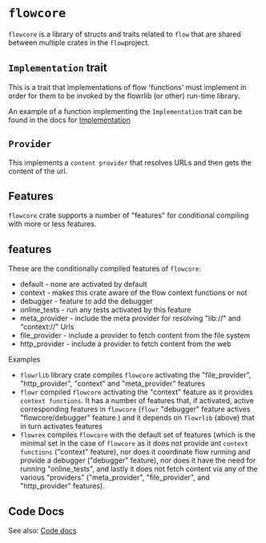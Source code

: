 # `flowcore`

`flowcore` is a library of structs and traits related to `flow` that are shared between multiple
crates in the `flow`project.

## `Implementation` trait

This is a trait that implementations of flow 'functions' must implement in order for them to be invoked
by the flowrlib (or other) run-time library.

An example of a function implementing the `Implementation` trait can be found in the
docs for [Implementation](http://andrewdavidmackenzie.github.io/flow/code/doc/flowcore/trait.Implementation.html)

## `Provider`
This implements a `content provider` that resolves URLs and then gets the content of the url.

## Features
`flowcore` crate supports a number of "features" for conditional compiling with more or less features.

## features
These are the conditionally compiled features of `flowcore`:
- default - none are activated by default
- context - makes this crate aware of the flow context functions or not
- debugger - feature to add the debugger
- online_tests - run any tests activated by this feature
- meta_provider - include the meta provider for resolving "lib://" and "context://" Urls
- file_provider - include a provider to fetch content from the file system
- http_provider - include a provider to fetch content from the web

Examples
- `flowrlib` library crate compiles `flowcore` activating the "file_provider", "http_provider",
  "context" and "meta_provider" features
- `flowr` compiled `flowcore` activating the "context" feature as it provides `context functions`. It has a 
number of features that, if activated, active corresponding features in `flowcore` (`flowr` "debugger"
feature actives "flowcore/debugger" feature.) and it depends on `flowrlib` (above) that in turn activates
features
- `flowrex` compiles `flowcore` with the default set of features (which is the minimal set in the case
of `flowcore` as it does not provide ant `context functions` ("context" feature), nor does it coordinate flow
running and provide a debugger ("debugger" feature), nor does it have the need for running "online_tests",
and lastly it does not fetch content via any of the various "providers" ("meta_provider", "file_provider",
and "http_provider" features).

## Code Docs

See also: [Code docs](http://andrewdavidmackenzie.github.io/flow/code/doc/flowcore/index.html)
